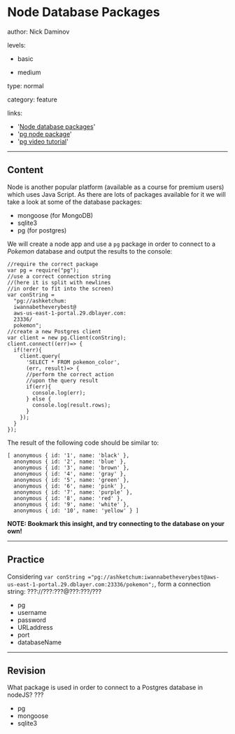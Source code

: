# Node Database Packages
author: Nick Daminov

levels:

  - basic

  - medium

type: normal

category: feature

links:

  - '[Node database packages](https://www.npmjs.com/browse/keyword/database)'
  - '[pg node package](https://www.npmjs.com/package/pg)'
  - '[pg video tutorial](https://www.youtube.com/watch?v=hzixG7gFTxY)'

---
## Content

Node is another popular platform (available as a course for premium users) which uses Java Script. As there are lots of packages available for it we will take a look at some of the database packages:
 - mongoose (for MongoDB)
 - sqlite3
 - pg (for postgres)

We will create a node app and use a `pg` package in order to connect to a *Pokemon* database and output the results to the console:
```
//require the correct package
var pg = require("pg");
//use a correct connection string
//(here it is split with newlines
//in order to fit into the screen)
var conString =
  "pg://ashketchum:
  iwannabetheverybest@
  aws-us-east-1-portal.29.dblayer.com:
  23336/
  pokemon";
//create a new Postgres client
var client = new pg.Client(conString);
client.connect((err)=> {
  if(!err){
    client.query(
      'SELECT * FROM pokemon_color',
      (err, result)=> {
      //perform the correct action
      //upon the query result
      if(err){
        console.log(err);
      } else {
        console.log(result.rows);
      }
    });
  }
});
```
The result of the following code should be similar to:
```
[ anonymous { id: '1', name: 'black' },
  anonymous { id: '2', name: 'blue' },
  anonymous { id: '3', name: 'brown' },
  anonymous { id: '4', name: 'gray' },
  anonymous { id: '5', name: 'green' },
  anonymous { id: '6', name: 'pink' },
  anonymous { id: '7', name: 'purple' },
  anonymous { id: '8', name: 'red' },
  anonymous { id: '9', name: 'white' },
  anonymous { id: '10', name: 'yellow' } ]
```

**NOTE: Bookmark this insight, and try connecting to the database on your own!**

---
## Practice

Considering `var conString ="pg://ashketchum:iwannabetheverybest@aws-us-east-1-portal.29.dblayer.com:23336/pokemon";`, form a connection string:
???://???:???@???:???/???

* pg
* username
* password
* URLaddress
* port
* databaseName

---
## Revision

What package is used in order to connect to a Postgres database in nodeJS?
???

* pg
* mongoose
* sqlite3
